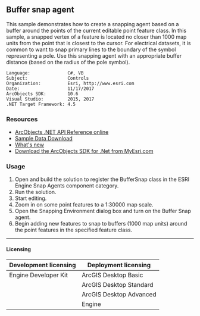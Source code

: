 ## Buffer snap agent

  <div xmlns="http://www.w3.org/1999/xhtml">
    <span class="PropertyValue">This sample demonstrates how to create a snapping agent based on a buffer around the points of the current editable point feature class. In this sample, a snapped vertex of a feature is located no closer than 1000 map units from the point that is closest to the cursor. For electrical datasets, it is common to want to snap primary lines to the boundary of the symbol representing a pole. Use this snapping agent with an appropriate buffer distance (based on the radius of the pole symbol).</span>
  </div>  


<!-- TODO: Fill this section below with metadata about this sample-->
```
Language:              C#, VB
Subject:               Controls
Organization:          Esri, http://www.esri.com
Date:                  11/17/2017
ArcObjects SDK:        10.6
Visual Studio:         2015, 2017
.NET Target Framework: 4.5
```

### Resources

* [ArcObjects .NET API Reference online](http://desktop.arcgis.com/en/arcobjects/latest/net/webframe.htm)  
* [Sample Data Download](../../releases)  
* [What's new](http://desktop.arcgis.com/en/arcobjects/latest/net/webframe.htm#91cabc68-2271-400a-8ff9-c7fb25108546.htm)  
* [Download the ArcObjects SDK for .Net from MyEsri.com](https://my.esri.com/)  

### Usage
1. Open and build the solution to register the BufferSnap class in the ESRI Engine Snap Agents component category.  
1. Run the solution.  
1. Start editing.  
1. Zoom in on some point features to a 1:30000 map scale.  
1. Open the Snapping Environment dialog box and turn on the Buffer Snap agent.  
1. Begin adding new features to snap to buffers (1000 map units) around the point features in the specified feature class.  









---------------------------------

#### Licensing  
| Development licensing | Deployment licensing | 
| ------------- | ------------- | 
| Engine Developer Kit | ArcGIS Desktop Basic |  
|  | ArcGIS Desktop Standard |  
|  | ArcGIS Desktop Advanced |  
|  | Engine |  


